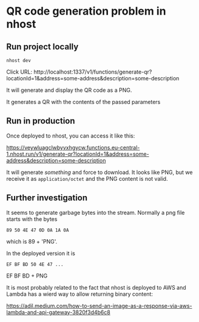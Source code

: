 # QR code generation problem in nhost

## Run project locally

```
nhost dev
```

Click URL:
http://localhost:1337/v1/functions/generate-qr?locationId=1&address=some-address&description=some-description

It will generate and display the QR code as a PNG.

It generates a QR with the contents of the passed parameters

## Run in production

Once deployed to nhost, you can access it like this:

https://veywluagclwbyvxhgycw.functions.eu-central-1.nhost.run/v1/generate-qr?locationId=1&address=some-address&description=some-description

It will generate _something_ and force to download. It looks like PNG, but we receive it as `application/octet` and the PNG content is not valid.

## Further investigation

It seems to generate garbage bytes into the stream. Normally a png file starts with the bytes

```
89 50 4E 47 0D 0A 1A 0A
```

which is 89 + 'PNG'.

In the deployed version it is

```
EF BF BD 50 4E 47 ...
```

EF BF BD + PNG

It is most probably related to the fact that nhost is deployed to AWS and Lambda has a wierd way to allow returning binary content:

https://adil.medium.com/how-to-send-an-image-as-a-response-via-aws-lambda-and-api-gateway-3820f3d4b6c8
